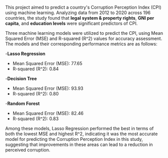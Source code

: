 This  project aimed to predict a country's Corruption Perception Index (CPI) using machine learning. Analyzing data from 2012 to 2020 across 196 countries, the study found that **legal system & property rights**, **GNI per capita**, and **education levels** were significant predictors of CPI. 

Three machine learning models were utilized to predict the CPI, using Mean Squared Error (MSE) and R-squared (R^2) values for accuracy assessment. The models and their corresponding performance metrics are as follows:

  -**Lasso Regression**
  - Mean Squared Error (MSE): 77.65
  - R-squared (R^2): 0.84

  -**Decision Tree**
  - Mean Squared Error (MSE): 93.93
  - R-squared (R^2): 0.80

  -**Random Forest**
  - Mean Squared Error (MSE): 82.46
  - R-squared (R^2): 0.83

Among these models, Lasso Regression performed the best in terms of both the lowest MSE and highest R^2, indicating it was the most accurate model for predicting the Corruption Perception Index in this study, suggesting that improvements in these areas can lead to a reduction in perceived corruption.
